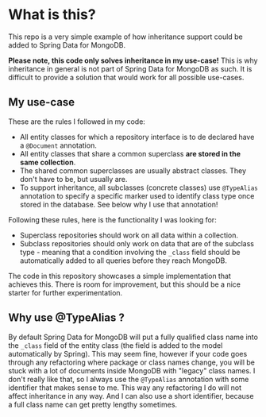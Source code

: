# What is this?

This repo is a very simple example of how inheritance support could be added to Spring Data for MongoDB.

**Please note, this code only solves inheritance in my use-case!** This is why inheritance in general is not part of
Spring Data for MongoDB as such. It is difficult to provide a solution that would work for all possible use-cases.

## My use-case

These are the rules I followed in my code:

* All entity classes for which a repository interface is to de declared have a ```@Document``` annotation. 
* All entity classes that share a common superclass **are stored in the same collection**.
* The shared common superclasses are usually abstract classes. They don't have to be, but usually are.
* To support inheritance, all subclasses (concrete classes) use ```@TypeAlias``` annotation to specify a specific 
marker used to identify class type once stored in the database. See below why I use that annotation!

Following these rules, here is the functionality I was looking for:

* Superclass repositories should work on all data within a collection. 
* Subclass repositories should only work on data that are of the subclass type - meaning that a condition involving
the ```_class``` field should be automatically added to all queries before they reach MongoDB.

The code in this repository showcases a simple implementation that achieves this. There is room for improvement, 
but this should be a nice starter for further experimentation.

## Why use @TypeAlias ?

By default Spring Data for MongoDB will put a fully qualified class name into the ```_class``` field of the entity
class (the field is added to the model automatically by Spring). This may seem fine, however if your code goes
through any refactoring where package or class names change, you will be stuck with a lot of documents inside
MongoDB with "legacy" class names. I don't really like that, so I always use the ```@TypeAlias``` annotation 
with some identifier that makes sense to me. This way any refactoring I do will not affect inheritance in any way. And 
I can also use a short identifier, because a full class name can get pretty lengthy sometimes.
